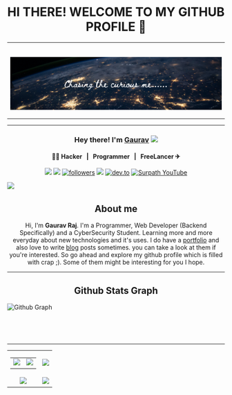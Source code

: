 <h1 align="center">HI THERE! WELCOME TO MY GITHUB PROFILE 👋</h1>

<table>
	<tr>
		 <td>

</br>

![GitHub cover pic_profile](profile_banner.png)

 </table>
 
----------------------------------------------

### <p align="center"> Hey there! I'm [Gaurav](https://octoprofile.vercel.app/user?id=thehackersbrain) <img src="https://github.com/souvikguria98/souvikguria98/blob/master/Hi.gif" width="25"></p>

#### <p align="center"> &nbsp; 👨‍🎓 Hacker &nbsp; | &nbsp; Programmer &nbsp; | &nbsp; FreeLancer ✈ &nbsp; </p>

<p align="center">
<a href="https://web.facebook.com/thehackersbrainblog/"><img src="https://img.shields.io/badge/Facebook-1877F2?style=for-the-badge&logo=facebook&logoColor=white"></a>
<a href="https://www.instagram.com/thehackersbrain/"><img src="https://img.shields.io/badge/instagram-%23E4405F.svg?&style=for-the-badge&logo=instagram&logoColor=white"></a>
<a href="https://twitter.com/thehackersbrain"><img alt="followers" title="Follow me on Twitter" src="https://img.shields.io/badge/Twitter-1DA1F2?style=for-the-badge&logo=twitter&logoColor=white"/></a>
<a href="https://www.linkedin.com/in/thehackersbrainn/"><img src="https://img.shields.io/badge/linkedin-%230077B5.svg?&style=for-the-badge&logo=linkedin&logoColor=white"></a>
<a href="https://thehackersbrain.online/blog/"><img alt="dev.to" title="My Dev Blog" src="https://img.shields.io/badge/dev.to-0A0A0A?style=for-the-badge&logo=devdotto&logoColor=white"/></a>
<a href="https://www.youtube.com/channel/UCpGLOEm0RqivXv3pxNjneNQ"><img alt="Surpath YouTube" src="https://img.shields.io/badge/YouTube-FF0000?style=for-the-badge&logo=youtube&logoColor=white"></a>
</p>

<!--Trap--:)-->

<a href="https://github.com/404"><img src="https://user-images.githubusercontent.com/73097560/115834477-dbab4500-a447-11eb-908a-139a6edaec5c.gif"></a>

<h2 align="center">About me</h2>
<p align="center">
Hi, I'm <strong>Gaurav Raj</strong>. I'm a Programmer, Web Developer (Backend Specifically) and a CyberSecurity Student. Learning more and more everyday about new technologies and it's uses. I do have a <a href="https://thehackersbrain.github.io/" target="_blank">portfolio</a> and also love to write <a href="https://thehackersbrain.github.io/blog/" target="_blank">blog</a> posts sometimes. you can take a look at them if you're interested. So go ahead and explore my github profile which is filled with crap ;). Some of them might be interesting for you I hope.
</p>
<hr />

<h2 align="center">Github Stats Graph</h2>
<table>
  <tr align='center'><img alt="Github Graph" src="https://activity-graph.herokuapp.com/graph?username=thehackersbrain&theme=gotham&area=true" /></tr>
</table><br/><br/>

<hr />

<table align="center" width="100%">
  <tr>
    <td align="center">
      <table>
        <tr>
          <td align="center">
            <a href="https://github.com/SurPathHub">
              <img src="https://avatars3.githubusercontent.com/u/75564428?s=150&v=4" />
            </a>
          </td>
          <td align="center">
            <a href="https://github.com/EddieHubCommunity">
              <img src="https://avatars3.githubusercontent.com/u/66388388?s=150&v=4" />
            </a>
          </td>
        </tr>
      </table>
    </td>
    <td align="center">
      <img width="120%" src="https://github-readme-stats.vercel.app/api?username=thehackersbrain&count_private=true&theme=tokyonight&show_icons=true" />
    </td>
  </tr>
  <tr>
          <td align="center">
            <img src="https://github-readme-stats.vercel.app/api/top-langs/?username=thehackersbrain&layout=compact&title_color=007bff&text_color=e7e7e7&icon_color=007bff&bg_color=171c28">
          </td>
    <td align="center">
      <img src="https://github-readme-streak-stats.herokuapp.com/?user=thehackersbrain&theme=tokyonight">
    </td>
  </tr>
</table>
